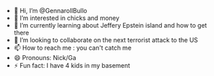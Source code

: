 - 👋 Hi, I’m @GennaroIlBullo
- 👀 I’m interested in chicks and money
- 🌱 I’m currently learning about Jeffery Epstein island and how to get there
- 💞️ I’m looking to collaborate on the next terrorist attack to the US
- 📫 How to reach me : you can't catch me
- 😄 Pronouns: Nick/Ga
- ⚡ Fun fact: I have 4 kids in my basement

<!---
GennaroIlBullo/GennaroIlBullo is a ✨ special ✨ repository because its `README.md` (this file) appears on your GitHub profile.
You can click the Preview link to take a look at your changes.
--->

